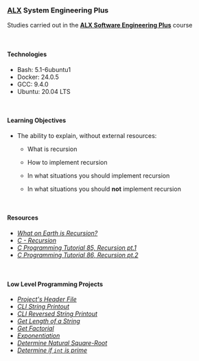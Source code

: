 ### [ALX](https://www.alxafrica.com/) System Engineering Plus

Studies carried out in the **[ALX Software Engineering Plus](https://www.alxafrica.com/software-engineering-plus/)** course

<br />

#### Technologies

* Bash:		5.1-6ubuntu1
* Docker:	24.0.5
* GCC:		9.4.0
* Ubuntu:	20.04 LTS

<br />

#### Learning Objectives

* The ability to explain, without external resources:
	* What is recursion

	* How to implement recursion

	* In what situations you should implement recursion

	* In what situations you should **not** implement recursion

<br />

#### Resources

* _[What on Earth is Recursion?](https://www.youtube.com/watch?v=Mv9NEXX1VHc)_
* _[C - Recursion](https://www.tutorialspoint.com/cprogramming/c_recursion.htm)_
* _[C Programming Tutorial 85, Recursion pt.1](https://www.youtube.com/watch?v=XGxbXMP6k8k)_
* _[C Programming Tutorial 86, Recursion pt.2](https://www.youtube.com/watch?v=7XiIS6HobNs)_

<br />

#### Low Level Programming Projects

* _[Project's Header File](main.h)_
* _[CLI String Printout](0-puts_recursion.c)_
* _[CLI Reversed String Printout](1-print_rev_recursion.c)_
* _[Get Length of a String](2-strlen_recursion.c)_
* _[Get Factorial](3-factorial.c)_
* _[Exponentiation](4-pow_recursion.c)_
* _[Determine Natural Square-Root](5-sqrt_recursion.c)_
* _[Determine if `int` is prime](6-is_prime_number.c)_

<br />
